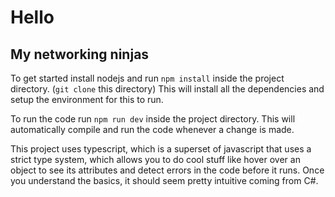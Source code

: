 # Hello 
## My networking ninjas

To get started install nodejs and run `npm install` inside the project directory. (`git clone` this directory)
This will install all the dependencies and setup the environment for this to run.

To run the code run `npm run dev` inside the project directory. This will automatically compile and run the code whenever a change is made.

This project uses typescript, which is a superset of javascript that uses a strict type system, which allows you to do cool stuff like hover over an object to see its attributes and detect errors in the code before it runs. Once you understand the basics, it should seem pretty intuitive coming from C#.
